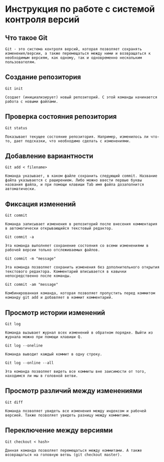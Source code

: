 # **Инструкция по работе с системой контроля версий**

## Что такое Git
    Git - это система контроля версий, которая позволяет сохранять изменения/версии, а также перемещаться между ними и возвращаться к необходимым версиям, как одному, так и одновременно нескольким пользователям.

## Создание репозитория 
    
    Git init
    
    Создает (инициализирует) новый репозиторий. С этой команды начинается работа с новыми файлами.

## Проверка состояния репозитория

    Git status
    
    Показывает текущее состояние репозитория. Например, изменилось ли что-то, дает подсказки, что необходимо сделать с изменениями.

## Добавление вариантности

    Git add < filename>
    
    Команда указывает, в каком файле сохранить следующий commit. Название файла указывается с раширением. Либо можно ввести первые буквы названия файла, и при помощи клавиши Tab имя файла дозаполнится автоматически.

## Фиксация изменений

    Git commit
    
    Команда записывает изменения в репозиторий после внесения комментария в автоматически открывающийся текстовый редактор.

    Git commit -a
    
    Эта команда выполняет сохранение состояния со всеми изменениями в рабочей версии только отслеживаемых файлов.

    Git commit -m "message"
    
    Эта команда позволяет сохранить изменения без дополнительного открытия текстового редактора. Комментарий вписывается в кавычки непосредственно после команды.

    Git commit -am "message"
    
    Комбинированная команда, которая позволяет пропустить перед коммитом команду git add и добавляет в коммит комментарий.  

## Просмотр истории изменений

    Git log
    
    Команда вызывает журнал всех изменений в обратном порядке. Выйти из журнала можно при помощи клавиши Q.

    Git log --oneline
    
    Команда выводит каждый коммит в одну строку.

    Git log --online --all
    
    Эта команда позволяет видеть все коммиты вне заисимости от того, находимся ли мы в головной ветви.

## Просмотр различий между изменениями
    
    Git diff
    
    Команда позволяет увидеть все изменения между индексом и рабочей версией. Также позволяет увидеть разницу между коммитами.

## Переключение между версиями

    Git checkout < hash>
    
    Данная команда позволяет перемещаться между коммитами. А также возвращаться на головную ветвь (git checkout master).